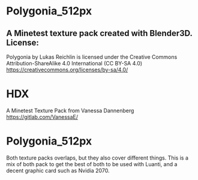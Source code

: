 # Polygonia_512px

A Minetest texture pack created with Blender3D.
License:
--------
Polygonia by Lukas Reichlin is licensed under the Creative Commons
Attribution-ShareAlike 4.0 International (CC BY-SA 4.0)
https://creativecommons.org/licenses/by-sa/4.0/

# HDX
A Minetest Texture Pack from Vanessa Dannenberg
https://gitlab.com/VanessaE/


# Polygonia_512px
Both texture packs overlaps, but they also cover different things.
This is a mix of both pack to get the best of both to be used with Luanti, and a decent graphic card such as Nvidia 2070.


